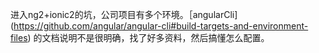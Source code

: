进入ng2+ionic2的坑，公司项目有多个环境。［angularCli](https://github.com/angular/angular-cli#build-targets-and-environment-files) 的文档说明不是很明确，找了好多资料，然后搞懂怎么配置。

